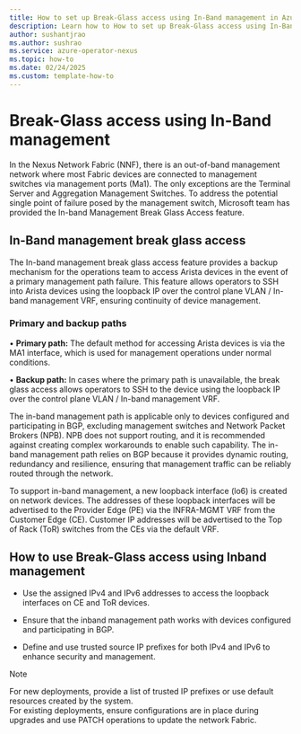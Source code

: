 ```yaml
---
title: How to set up Break-Glass access using In-Band management in Azure Operator Nexus Network Fabric
description: Learn how to How to set up Break-Glass access using In-Band management 
author: sushantjrao
ms.author: sushrao
ms.service: azure-operator-nexus
ms.topic: how-to
ms.date: 02/24/2025
ms.custom: template-how-to
---
```


# Break-Glass access using In-Band management

In the Nexus Network Fabric (NNF), there is an out-of-band management network where most Fabric devices are connected to management switches via management ports (Ma1). The only exceptions are the Terminal Server and Aggregation Management Switches.
To address the potential single point of failure posed by the management switch, Microsoft team has provided the In-band Management Break Glass Access feature. 

## In-Band management break glass access
The In-band management break glass access feature provides a backup mechanism for the operations team to access Arista devices in the event of a primary management path failure. This feature allows operators to SSH into Arista devices using the loopback IP over the control plane VLAN / In-band management VRF, ensuring continuity of device management.

### Primary and backup paths

•	**Primary path:** The default method for accessing Arista devices is via the MA1 interface, which is used for management operations under normal conditions.

•	**Backup path:** In cases where the primary path is unavailable, the break glass access allows operators to SSH to the device using the loopback IP over the control plane VLAN / In-band management VRF.

The in-band management path is applicable only to devices configured and participating in BGP, excluding management switches and Network Packet Brokers (NPB). NPB does not support routing, and it is recommended against creating complex workarounds to enable such capability. The in-band management path relies on BGP because it provides dynamic routing, redundancy and resilience, ensuring that management traffic can be reliably routed through the network.

To support in-band management, a new loopback interface (lo6) is created on network devices. The addresses of these loopback interfaces will be advertised to the Provider Edge (PE) via the INFRA-MGMT VRF from the Customer Edge (CE). Customer IP addresses will be advertised to the Top of Rack (ToR) switches from the CEs via the default VRF.

## How to use Break-Glass access using Inband management

- Use the assigned IPv4 and IPv6 addresses to access the loopback interfaces on CE and ToR devices.

- Ensure that the inband management path works with devices configured and participating in BGP.

- Define and use trusted source IP prefixes for both IPv4 and IPv6 to enhance security and management.

> [!Note]
> For new deployments, provide a list of trusted IP prefixes or use default resources created by the system. <br> For existing deployments, ensure configurations are in place during upgrades and use PATCH operations to update the network Fabric.

